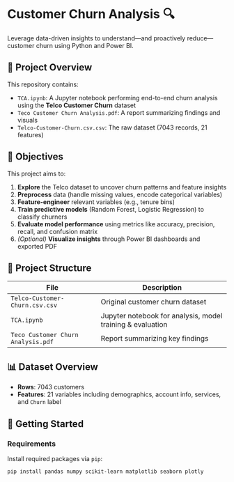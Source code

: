 # Customer Churn Analysis 🔍

Leverage data-driven insights to understand—and proactively reduce—customer churn using Python and Power BI.

## 📂 Project Overview

This repository contains:
- `TCA.ipynb`: A Jupyter notebook performing end-to-end churn analysis using the **Telco Customer Churn** dataset
- `Teco Customer Churn Analysis.pdf`: A report summarizing findings and visuals
- `Telco-Customer-Churn.csv.csv`: The raw dataset (7043 records, 21 features)

## 🎯 Objectives

This project aims to:
1. **Explore** the Telco dataset to uncover churn patterns and feature insights  
2. **Preprocess** data (handle missing values, encode categorical variables)  
3. **Feature-engineer** relevant variables (e.g., tenure bins)  
4. **Train predictive models** (Random Forest, Logistic Regression) to classify churners  
5. **Evaluate model performance** using metrics like accuracy, precision, recall, and confusion matrix  
6. *(Optional)* **Visualize insights** through Power BI dashboards and exported PDF  

## 📁 Project Structure

| File                              | Description |
|-----------------------------------|-------------|
| `Telco-Customer-Churn.csv.csv`   | Original customer churn dataset |
| `TCA.ipynb`                       | Jupyter notebook for analysis, model training & evaluation |
| `Teco Customer Churn Analysis.pdf` | Report summarizing key findings |

## 📊 Dataset Overview

- **Rows**: 7043 customers  
- **Features**: 21 variables including demographics, account info, services, and `Churn` label   

## 🚀 Getting Started

### Requirements

Install required packages via `pip`:
```bash
pip install pandas numpy scikit-learn matplotlib seaborn plotly

